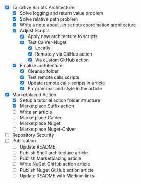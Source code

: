 - [x] Talkative Scripts Architecture
    - [x] Solve logging and return value problem
    - [x] Solve relative path problem
    - [x] Write a note about .sh scripts coordination architecture
    - [x] Adjust Scripts
        - [x] Apply new architecture to scripts
        - [x] Test CalVer-Nuget
            - [x] Locally
            - [x] Remotely via GitHub action
            - [x] Via custom GitHub action
    - [x] Finalize architecture
        - [x] Cleanup folder
        - [x] Test remote calls scripts
        - [x] Update remote calls scripts in article
        - [x] Fix grammar and style in the article
- [x] Marketplaced Action
    - [x] Setup a tutorial action folder structure
    - [x] Marketplace Suffix action
    - [ ] Write an article
    - [ ] Marketplace CalVer
    - [ ] Marketplace Nuget
    - [ ] Marketplace Nuget-Calver
- [ ] Repository Security
- [ ] Publication
    - [ ] Update README
    - [ ] Publish Shell architecture article
    - [ ] Publish Marketplacing article
    - [ ] Write NuGet GitHub action article
    - [ ] Publish Nuget GitHub action article
    - [ ] Update README with Medium links
